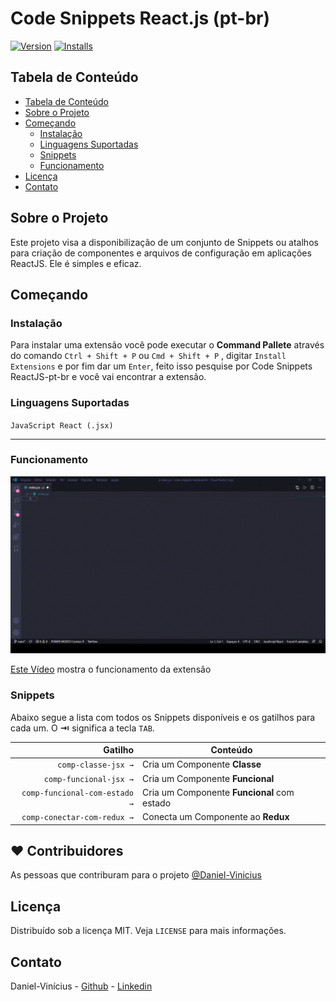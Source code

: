 # Code Snippets React.js (pt-br)

[![Version](https://vsmarketplacebadge.apphb.com/version/Daniel-Vinicius.code-snipptes-reactjs-pt-br.svg)](https://marketplace.visualstudio.com/items?itemName=Daniel-Vinicius.code-snipptes-reactjs-pt-br)
[![Installs](https://vsmarketplacebadge.apphb.com/installs/Daniel-Vinicius.code-snipptes-reactjs-pt-br.svg)](https://marketplace.visualstudio.com/items?itemName=Daniel-Vinicius.code-snipptes-reactjs-pt-br)

<!-- TABLE OF CONTENTS -->

## Tabela de Conteúdo

- [Tabela de Conteúdo](#tabela-de-conte%C3%BAdo)
- [Sobre o Projeto](#sobre-o-projeto)
- [Começando](#come%C3%A7ando)
  - [Instalação](#instala%C3%A7%C3%A3o)
  - [Linguagens Suportadas](#linguagens-suportadas)
  - [Snippets](#snippets)
  - [Funcionamento](#funcionamento)
- [Licença](#licen%C3%A7a)
- [Contato](#contato)

<!-- ABOUT THE PROJECT -->

## Sobre o Projeto

Este projeto visa a disponibilização de um conjunto de Snippets ou atalhos para criação de componentes e arquivos de configuração em aplicações ReactJS. Ele é simples e eficaz.

## Começando

### Instalação

Para instalar uma extensão você pode executar o **Command Pallete** através do comando `Ctrl + Shift + P` ou `Cmd + Shift + P` , digitar `Install Extensions` e por fim dar um `Enter`, feito isso pesquise por Code Snippets ReactJS-pt-br e você vai encontrar a extensão.

### Linguagens Suportadas

`JavaScript React (.jsx)`

---

### Funcionamento

![funcionamento](gif.gif)


[Este Vídeo](https://www.youtube.com/embed/N79yFlSg0-8) mostra o funcionamento da extensão


### Snippets

Abaixo segue a lista com todos os Snippets disponíveis e os gatilhos para cada um. O **⇥** significa a tecla `TAB`.

|                    Gatilho   | Conteúdo                                                                      |
| -------------------------:   | ----------------------------------------------------------------------------- |
|          `comp-classe-jsx →` |  Cria um Componente **Classe**                                                |
|       `comp-funcional-jsx →` |  Cria um Componente **Funcional**                                             |
|`comp-funcional-com-estado →` |  Cria um Componente **Funcional** com estado                                  |
|  `comp-conectar-com-redux →` |  Conecta um Componente ao **Redux**                                           |



## ❤️ Contribuidores

As pessoas que contriburam para o projeto [@Daniel-Vinicius](https://github.com/Daniel-Vinicius)

<!-- LICENSE -->

## Licença

Distribuído sob a licença MIT. Veja `LICENSE` para mais informações.

<!-- CONTACT -->

## Contato

Daniel-Vinícius - [Github](https://github.com/Daniel-Vinicius) - [Linkedin](https://www.linkedin.com/in/daniel-vinicius-viana/) 
